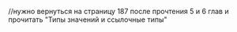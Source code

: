 //нужно вернуться на страницу 187 после прочтения 5 и 6 глав и прочитать "Типы значений и ссылочные типы" 
